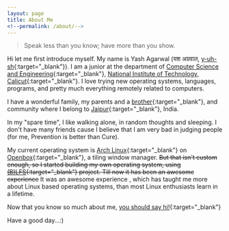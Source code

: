 ```yaml
---
layout: page
title: About Me
<!--permalink: /about/-->
---
```


> Speak less than you know; have more than you show.


Hi let me first introduce myself. My name is Yash Agarwal (यश अग्रवाल, [y-uh-sh](https://www.youtube.com/watch?v=mzJVVcVVbA4){:target="_blank"}). I am a junior at the department of [Computer Science and Engineering](http://cse.nitc.ac.in){:target="_blank"}, [National Institute of Technology, Calicut](http://nitc.ac.in){:target="_blank"}. I love trying new operating systems, languages, programs, and pretty much everything remotely related to computers.

I have a wonderful family, my parents and a [brother](https://www.facebook.com/piyush.agarwal.9636468889){:target="_blank"}, and community where I belong to [Jaipur](https://www.quora.com/What-are-your-views-about-the-Pink-City-Jaipur){:target="_blank"}, India.

In my "spare time", I like walking alone, in random thoughts and sleeping. I don't have many friends cause I believe that I am very bad in judging people (for me, Prevention is better than Cure).

My current operating system is [Arch Linux](https://www.archlinux.org/){:target="_blank"} on [Openbox](http://openbox.org/wiki/Main_Page){:target="_blank"}, a tiling window manager. ~~But that isn't custom enough, so I started building my own operating system, using [(B)LFS](http://www.linuxfromscratch.org/){:target="_blank"} project. Till now it has been an awesome experience~~ It was an awesome experience , which has taught me more about Linux based operating systems, than most Linux enthusiasts learn in a lifetime.

Now that you know so much about me, [you should say hi!](https://twitter.com/theyashagarwal){:target="_blank"}

Have a good day...:)
